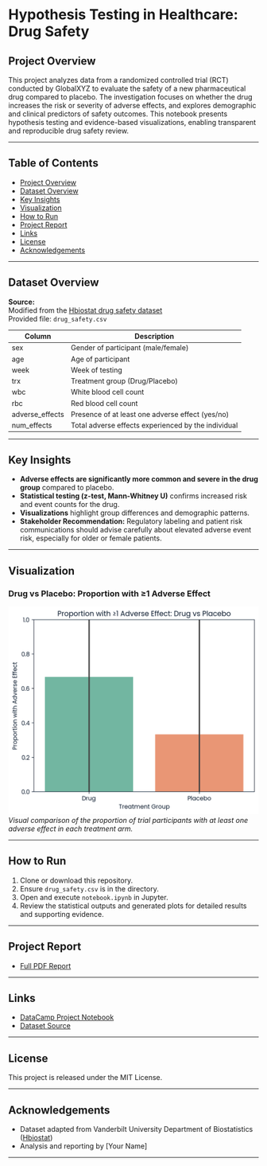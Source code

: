 # Hypothesis Testing in Healthcare: Drug Safety

## Project Overview

This project analyzes data from a randomized controlled trial (RCT) conducted by GlobalXYZ to evaluate the safety of a new pharmaceutical drug compared to placebo. The investigation focuses on whether the drug increases the risk or severity of adverse effects, and explores demographic and clinical predictors of safety outcomes. This notebook presents hypothesis testing and evidence-based visualizations, enabling transparent and reproducible drug safety review.

---

## Table of Contents

- [Project Overview](#project-overview)
- [Dataset Overview](#dataset-overview)
- [Key Insights](#key-insights)
- [Visualization](#visualization)
- [How to Run](#how-to-run)
- [Project Report](#project-report)
- [Links](#links)
- [License](#license)
- [Acknowledgements](#acknowledgements)

---

## Dataset Overview

**Source:**  
Modified from the [Hbiostat drug safety dataset](https://hbiostat.org/data/)  
Provided file: `drug_safety.csv`

| Column           | Description                                            |
|------------------|--------------------------------------------------------|
| sex              | Gender of participant (male/female)                    |
| age              | Age of participant                                     |
| week             | Week of testing                                        |
| trx              | Treatment group (Drug/Placebo)                         |
| wbc              | White blood cell count                                 |
| rbc              | Red blood cell count                                   |
| adverse_effects  | Presence of at least one adverse effect (yes/no)       |
| num_effects      | Total adverse effects experienced by the individual     |

---

## Key Insights

- **Adverse effects are significantly more common and severe in the drug group** compared to placebo.
- **Statistical testing (z-test, Mann-Whitney U)** confirms increased risk and event counts for the drug.
- **Visualizations** highlight group differences and demographic patterns.
- **Stakeholder Recommendation:** Regulatory labeling and patient risk communications should advise carefully about elevated adverse event risk, especially for older or female patients.

---

## Visualization

### Drug vs Placebo: Proportion with ≥1 Adverse Effect

![Drug vs Placebo](Drug%20vs%20Placebo.png)
*Visual comparison of the proportion of trial participants with at least one adverse effect in each treatment arm.*

---

## How to Run

1. Clone or download this repository.
2. Ensure `drug_safety.csv` is in the directory.
3. Open and execute `notebook.ipynb` in Jupyter.
4. Review the statistical outputs and generated plots for detailed results and supporting evidence.

---

## Project Report

- [Full PDF Report](Hypothesis%20Testing%20in%20Healthcare_%20Drug%20Safety.pdf)

---

## Links

- [DataCamp Project Notebook](https://www.datacamp.com/datalab/w/410845a4-fda8-4c9d-a57a-9992a3b260a9/edit)
- [Dataset Source](https://hbiostat.org/data/)

---

## License

This project is released under the MIT License.

---

## Acknowledgements

- Dataset adapted from Vanderbilt University Department of Biostatistics ([Hbiostat](https://hbiostat.org/data/))
- Analysis and reporting by [Your Name]

---

